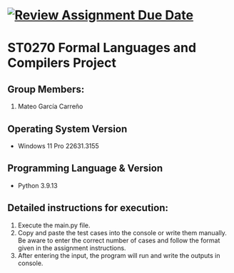 [![Review Assignment Due Date](https://classroom.github.com/assets/deadline-readme-button-24ddc0f5d75046c5622901739e7c5dd533143b0c8e959d652212380cedb1ea36.svg)](https://classroom.github.com/a/kw1YU2tQ)
=
ST0270 Formal Languages and Compilers Project
=
## Group Members:
1. Mateo García Carreño

## Operating System Version
- Windows 11 Pro 22631.3155

## Programming Language & Version
- Python 3.9.13

## Detailed instructions for execution:
1. Execute the main.py file.
2. Copy and paste the test cases into the console or write them manually. Be aware to enter the correct number of cases and follow the format given in the assignment instructions.
3. After entering the input, the program will run and write the outputs in console.
